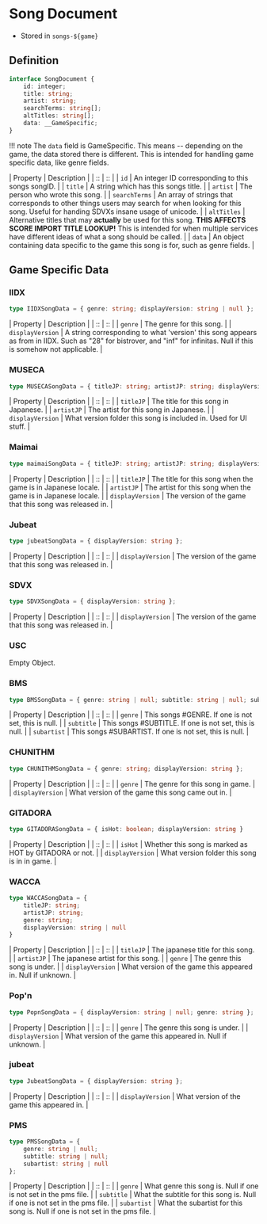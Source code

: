 # Song Document

- Stored in `songs-${game}`

## Definition
```ts
interface SongDocument {
	id: integer;
	title: string;
	artist: string;
	searchTerms: string[];
	altTitles: string[];
	data: __GameSpecific;
}
```

!!! note
	The `data` field is GameSpecific. This means -- depending on
	the game, the data stored there is different. This is intended
	for handling game specific data, like genre fields.

| Property | Description |
| :: | :: |
| `id` | An integer ID corresponding to this songs songID. |
| `title` | A string which has this songs title. |
| `artist` | The person who wrote this song. |
| `searchTerms` | An array of strings that corresponds to other things users may search for when looking for this song. Useful for handing SDVXs insane usage of unicode. |
| `altTitles` | Alternative titles that may **actually** be used for this song. **THIS AFFECTS SCORE IMPORT TITLE LOOKUP!** This is intended for when multiple services have different ideas of what a song should be called. |
| `data` | An object containing data specific to the game this song is for, such as genre fields. |

## Game Specific Data

### IIDX
```ts
type IIDXSongData = { genre: string; displayVersion: string | null };
```

| Property | Description |
| :: | :: |
| `genre` | The genre for this song. |
| `displayVersion` | A string corresponding to what 'version' this song appears as from in IIDX. Such as "28" for bistrover, and "inf" for infinitas. Null if this is somehow not applicable. |

### MUSECA

```ts
type MUSECASongData = { titleJP: string; artistJP: string; displayVersion: string };
```

| Property | Description |
| :: | :: |
| `titleJP` | The title for this song in Japanese. |
| `artistJP` | The artist for this song in Japanese. |
| `displayVersion` | What version folder this song is included in. Used for UI stuff. |

### Maimai

```ts
type maimaiSongData = { titleJP: string; artistJP: string; displayVersion: string };
```

| Property | Description |
| :: | :: |
| `titleJP` | The title for this song when the game is in Japanese locale. |
| `artistJP` | The artist for this song when the game is in Japanese locale. |
| `displayVersion` | The version of the game that this song was released in. |

### Jubeat

```ts
type jubeatSongData = { displayVersion: string };
```

| Property | Description |
| :: | :: |
| `displayVersion` | The version of the game that this song was released in. |

### SDVX

```ts
type SDVXSongData = { displayVersion: string };
```

| Property | Description |
| :: | :: |
| `displayVersion` | The version of the game that this song was released in. |

### USC

Empty Object.

### BMS

```ts
type BMSSongData = { genre: string | null; subtitle: string | null; subartist: string | null };
```

| Property | Description |
| :: | :: |
| `genre` | This songs #GENRE. If one is not set, this is null. |
| `subtitle` | This songs #SUBTITLE. If one is not set, this is null. |
| `subartist` | This songs #SUBARTIST. If one is not set, this is null. |

### CHUNITHM

```ts
type CHUNITHMSongData = { genre: string; displayVersion: string };
```

| Property | Description |
| :: | :: |
| `genre` | The genre for this song in game. |
| `displayVersion` | What version of the game this song came out in. |

### GITADORA

```ts
type GITADORASongData = { isHot: boolean; displayVersion: string }
```

| Property | Description |
| :: | :: |
| `isHot` | Whether this song is marked as HOT by GITADORA or not. |
| `displayVersion` | What version folder this song is in in game. |

### WACCA

```ts
type WACCASongData = {
	titleJP: string;
	artistJP: string;
	genre: string;
	displayVersion: string | null
}
```

| Property | Description |
| :: | :: |
| `titleJP` | The japanese title for this song. |
| `artistJP` | The japanese artist for this song. |
| `genre` | The genre this song is under. |
| `displayVersion` | What version of the game this appeared in. Null if unknown. |

### Pop'n

```ts
type PopnSongData = { displayVersion: string | null; genre: string };
```

| Property | Description |
| :: | :: |
| `genre` | The genre this song is under. |
| `displayVersion` | What version of the game this appeared in. Null if unknown. |

### jubeat

```ts
type JubeatSongData = { displayVersion: string };
```

| Property | Description |
| :: | :: |
| `displayVersion` | What version of the game this appeared in. |

### PMS

```ts
type PMSSongData = {
	genre: string | null;
	subtitle: string | null;
	subartist: string | null
};
```

| Property | Description |
| :: | :: |
| `genre` | What genre this song is. Null if one is not set in the pms file. |
| `subtitle` | What the subtitle for this song is. Null if one is not set in the pms file. |
| `subartist` | What the subartist for this song is. Null if one is not set in the pms file. |
